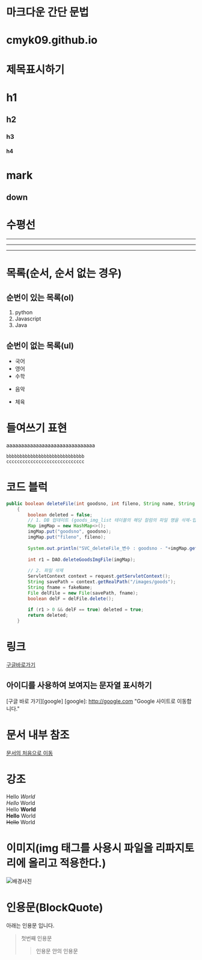 # 마크다운 간단 문법

# cmyk09.github.io
# 제목표시하기
# h1
## h2
### h3
#### h4

mark
====
down
----

# 수평선
---
***
___

# 목록(순서, 순서 없는 경우)
## 순번이 있는 목록(ol)
1. python
2. Javascript
3. Java

## 순번이 없는 목록(ul)
- 국어
- 영어
- 수학
* 음악
+ 체육

# 들여쓰기 표현
aaaaaaaaaaaaaaaaaaaaaaaaaaaaaa    

    bbbbbbbbbbbbbbbbbbbbbbbbbbbbb        
    ccccccccccccccccccccccccccccc    

# 코드 블럭
```java
public boolean deleteFile(int goodsno, int fileno, String name, String fakeName, HttpServletRequest request) 
	{
		boolean deleted = false;
		// 1. DB 업데이트 (goods_img_list 테이블의 해당 컬럼의 파일 명을 삭제-업데이트 한다.)
		Map imgMap = new HashMap<>();
		imgMap.put("goodsno", goodsno);
		imgMap.put("fileno", fileno);
		
		System.out.println("SVC_deleteFile_변수 : goodsno - "+imgMap.get("goodsno") + " / fileno - "+imgMap.get("fileno"));
		
		int r1 = DAO.deleteGoodsImgFile(imgMap);
		
		// 2. 파일 삭제
		ServletContext context = request.getServletContext();
	    String savePath = context.getRealPath("/images/goods");
		String fname = fakeName;
		File delFile = new File(savePath, fname);
		boolean delF = delFile.delete();	
		
		if (r1 > 0 && delF == true) deleted = true;
		return deleted;
	}
```

# 링크
[구글바로가기](http://google.com)

## 아이디를 사용하여 보여지는 문자열 표시하기
[구글 바로 가기][google]
[google]: http://google.com "Google 사이트로 이동합니다."

# 문서 내부 참조
[문서의 처음으로 이동](#마크다운-간단-문법)

# 강조
Hello *World*    
_Hello_ World    
Hello **World**    
__Hello__ World    
~~Hello~~ World    

# 이미지(img 태그를 사용시 파일을 리파지토리에 올리고 적용한다.)
<img src="xxx.jpg" alt="배경사진" title="바다풍경">

# 인용문(BlockQuote)
아래는 인용문 입니다.
>첫번째 인용문
>>인용문 안의 인용문
